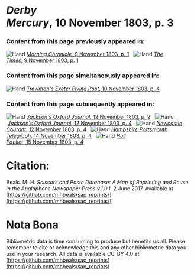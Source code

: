 # *Derby Mercury*, 10 November 1803, p. 3  
  
### Content from this page previously appeared in:  
![Hand](http://scissorsandpaste.net/wp-content/uploads/2017/06/smallhandpointer.png) [*Morning Chronicle*, 9 November 1803, p. 1](https://mhbeals.github.io/sap_html/Morning-Chronicle/Morning-Chronicle-9-November-1803-p-1)  
![Hand](http://scissorsandpaste.net/wp-content/uploads/2017/06/smallhandpointer.png) [*The Times*, 9 November 1803, p. 1](https://mhbeals.github.io/sap_html/The-Times/The-Times-9-November-1803-p-1)  
  
### Content from this page simeltaneously appeared in:  
![Hand](http://scissorsandpaste.net/wp-content/uploads/2017/06/smallhandpointer.png) [*Trewman's Exeter Flying Post*, 10 November 1803, p. 4](https://mhbeals.github.io/sap_html/Trewman's-Exeter-Flying-Post/Trewman's-Exeter-Flying-Post-10-November-1803-p-4)  
  
### Content from this page subsequently appeared in:  
![Hand](http://scissorsandpaste.net/wp-content/uploads/2017/06/smallhandpointer.png) [*Jackson's Oxford Journal*, 12 November 1803, p. 2](https://mhbeals.github.io/sap_html/Jackson's-Oxford-Journal/Jackson's-Oxford-Journal-12-November-1803-p-2)  
![Hand](http://scissorsandpaste.net/wp-content/uploads/2017/06/smallhandpointer.png) [*Jackson's Oxford Journal*, 12 November 1803, p. 4](https://mhbeals.github.io/sap_html/Jackson's-Oxford-Journal/Jackson's-Oxford-Journal-12-November-1803-p-4)  
![Hand](http://scissorsandpaste.net/wp-content/uploads/2017/06/smallhandpointer.png) [*Newcastle Courant*, 12 November 1803, p. 4](https://mhbeals.github.io/sap_html/Newcastle-Courant/Newcastle-Courant-12-November-1803-p-4)  
![Hand](http://scissorsandpaste.net/wp-content/uploads/2017/06/smallhandpointer.png) [*Hampshire Portsmouth Telegraph*, 14 November 1803, p. 4](https://mhbeals.github.io/sap_html/Hampshire-Portsmouth-Telegraph/Hampshire-Portsmouth-Telegraph-14-November-1803-p-4)  
![Hand](http://scissorsandpaste.net/wp-content/uploads/2017/06/smallhandpointer.png) [*Hull Packet*, 15 November 1803, p. 4](https://mhbeals.github.io/sap_html/Hull-Packet/Hull-Packet-15-November-1803-p-4)  


# Citation: 

Beals. M. H. *Scissors and Paste Database: A Map of Reprinting and Reuse in the Anglophone Newspaper Press v.1.0.1.* 2 June 2017. Available at [https://github.com/mhbeals/sap_reprints/](https://github.com/mhbeals/sap_reprints/). 

# Nota Bona

Bibliometric data is time consuming to produce but benefits us all. Please remember to cite or acknowledge this and any other bibliometric data you use in your research. All data is available CC-BY 4.0 at [https://github.com/mhbeals/sap_reprints](https://github.com/mhbeals/sap_reprints)